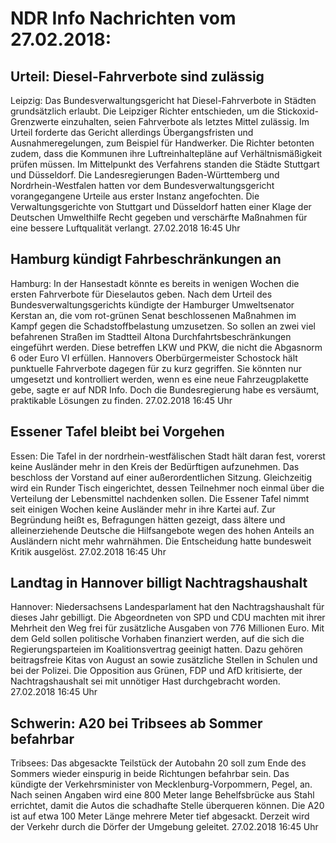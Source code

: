 # NDR Info Nachrichten vom 27.02.2018:


## Urteil: Diesel-Fahrverbote sind zulässig
Leipzig: Das Bundesverwaltungsgericht hat Diesel-Fahrverbote in Städten grundsätzlich erlaubt. Die Leipziger Richter entschieden, um die Stickoxid-Grenzwerte einzuhalten, seien Fahrverbote als letztes Mittel zulässig. Im Urteil forderte das Gericht allerdings Übergangsfristen und Ausnahmeregelungen, zum Beispiel für Handwerker. Die Richter betonten zudem, dass die Kommunen ihre Luftreinhaltepläne auf Verhältnismäßigkeit prüfen müssen. Im Mittelpunkt des Verfahrens standen die Städte Stuttgart und Düsseldorf. Die Landesregierungen Baden-Württemberg und Nordrhein-Westfalen hatten vor dem Bundesverwaltungsgericht vorangegangene Urteile aus erster Instanz angefochten. Die Verwaltungsgerichte von Stuttgart und Düsseldorf hatten einer Klage der Deutschen Umwelthilfe Recht gegeben und verschärfte Maßnahmen für eine bessere Luftqualität verlangt. 27.02.2018 16:45 Uhr 

## Hamburg kündigt Fahrbeschränkungen an
Hamburg: In der Hansestadt könnte es bereits in wenigen Wochen die ersten Fahrverbote für Dieselautos geben. Nach dem Urteil des Bundesverwaltungsgerichts kündigte der Hamburger Umweltsenator Kerstan an, die vom rot-grünen Senat beschlossenen Maßnahmen im Kampf gegen die Schadstoffbelastung umzusetzen. So sollen an zwei viel befahrenen Straßen im Stadtteil Altona Durchfahrtsbeschränkungen eingeführt werden. Diese betreffen LKW und PKW, die nicht die Abgasnorm 6 oder Euro VI erfüllen. Hannovers Oberbürgermeister Schostock hält punktuelle Fahrverbote dagegen für zu kurz gegriffen. Sie könnten nur umgesetzt und kontrolliert werden, wenn es eine neue Fahrzeugplakette gebe, sagte er auf NDR Info. Doch die Bundesregierung habe es versäumt, praktikable Lösungen zu finden. 27.02.2018 16:45 Uhr 

## Essener Tafel bleibt bei Vorgehen
Essen:	Die Tafel in der nordrhein-westfälischen Stadt hält daran fest, vorerst keine Ausländer mehr in den Kreis der Bedürftigen aufzunehmen. Das beschloss der Vorstand auf einer außerordentlichen Sitzung. Gleichzeitig wird ein Runder Tisch eingerichtet, dessen Teilnehmer  noch einmal über die Verteilung der Lebensmittel nachdenken sollen. Die Essener Tafel nimmt seit einigen Wochen keine Ausländer mehr in ihre Kartei auf. Zur Begründung heißt es, Befragungen hätten gezeigt, dass ältere und alleinerziehende Deutsche die Hilfsangebote wegen des hohen Anteils an Ausländern nicht mehr wahrnähmen. Die Entscheidung hatte bundesweit Kritik ausgelöst. 27.02.2018 16:45 Uhr 

## Landtag in Hannover billigt Nachtragshaushalt
Hannover:	Niedersachsens Landesparlament hat den Nachtragshaushalt für dieses Jahr gebilligt. Die Abgeordneten von SPD und CDU machten mit ihrer Mehrheit den Weg frei für zusätzliche Ausgaben von 776 Millionen Euro. Mit dem Geld sollen politische Vorhaben finanziert werden, auf die sich die Regierungsparteien im Koalitionsvertrag geeinigt hatten. Dazu gehören beitragsfreie Kitas von August an sowie zusätzliche Stellen in Schulen und bei der Polizei. Die Opposition aus Grünen, FDP und AfD kritisierte, der Nachtragshaushalt sei mit unnötiger Hast durchgebracht worden. 27.02.2018 16:45 Uhr 

## Schwerin: A20 bei Tribsees ab Sommer befahrbar
Tribsees: Das abgesackte Teilstück der Autobahn 20 soll zum Ende des Sommers wieder einspurig in beide Richtungen befahrbar sein. Das kündigte der Verkehrsminister von Mecklenburg-Vorpommern, Pegel, an. Nach seinen Angaben wird eine 800 Meter lange Behelfsbrücke aus Stahl errichtet, damit die Autos die schadhafte Stelle überqueren können. Die A20 ist auf etwa 100 Meter Länge mehrere Meter tief abgesackt. Derzeit wird der Verkehr durch die Dörfer der Umgebung geleitet. 27.02.2018 16:45 Uhr 
